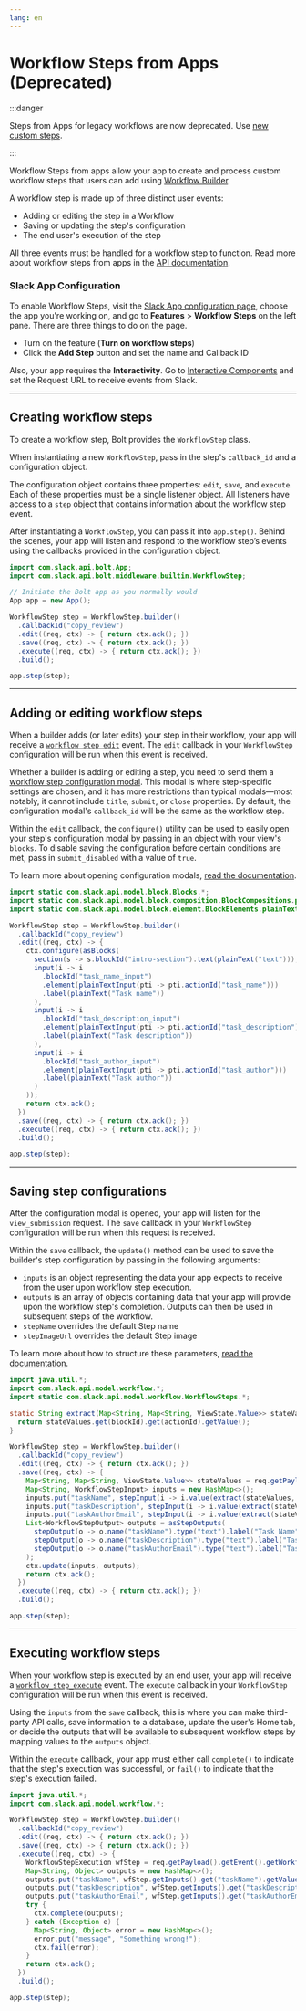 ```yaml
---
lang: en
---
```


# Workflow Steps from Apps (Deprecated)

:::danger

Steps from Apps for legacy workflows are now deprecated. Use [new custom steps](https://api.slack.com/automation/functions/custom-bolt).

:::

Workflow Steps from apps allow your app to create and process custom workflow steps that users can add using [Workflow Builder](https://api.slack.com/workflows).

A workflow step is made up of three distinct user events:

* Adding or editing the step in a Workflow
* Saving or updating the step's configuration
* The end user's execution of the step

All three events must be handled for a workflow step to function. Read more about workflow steps from apps in the [API documentation](https://api.slack.com/workflows/steps).

### Slack App Configuration

To enable Workflow Steps, visit the [Slack App configuration page](http://api.slack.com/apps), choose the app you're working on, and go to **Features** > **Workflow Steps** on the left pane. There are three things to do on the page.

* Turn on the feature (**Turn on workflow steps**)
* Click the **Add Step** button and set the name and Callback ID

Also, your app requires the **Interactivity**. Go to [Interactive Components](/guides/interactive-components) and set the Request URL to receive events from Slack.

---
## Creating workflow steps

To create a workflow step, Bolt provides the `WorkflowStep` class.

When instantiating a new `WorkflowStep`, pass in the step's `callback_id` and a configuration object.

The configuration object contains three properties: `edit`, `save`, and `execute`. Each of these properties must be a single listener object. All listeners have access to a `step` object that contains information about the workflow step event.

After instantiating a `WorkflowStep`, you can pass it into `app.step()`. Behind the scenes, your app will listen and respond to the workflow step’s events using the callbacks provided in the configuration object.

```java
import com.slack.api.bolt.App;
import com.slack.api.bolt.middleware.builtin.WorkflowStep;

// Initiate the Bolt app as you normally would
App app = new App();

WorkflowStep step = WorkflowStep.builder()
  .callbackId("copy_review")
  .edit((req, ctx) -> { return ctx.ack(); })
  .save((req, ctx) -> { return ctx.ack(); })
  .execute((req, ctx) -> { return ctx.ack(); })
  .build();

app.step(step);
```

---
## Adding or editing workflow steps

When a builder adds (or later edits) your step in their workflow, your app will receive a [`workflow_step_edit`](https://api.slack.com/reference/workflows/workflow_step_edit) event. The `edit` callback in your `WorkflowStep` configuration will be run when this event is received.

Whether a builder is adding or editing a step, you need to send them a [workflow step configuration modal](https://api.slack.com/reference/workflows/configuration-view). This modal is where step-specific settings are chosen, and it has more restrictions than typical modals—most notably, it cannot include `title`, `submit`, or `close` properties. By default, the configuration modal's `callback_id` will be the same as the workflow step.

Within the `edit` callback, the `configure()` utility can be used to easily open your step's configuration modal by passing in an object with your view's `blocks`. To disable saving the configuration before certain conditions are met, pass in `submit_disabled` with a value of `true`.

To learn more about opening configuration modals, [read the documentation](https://api.slack.com/workflows/steps#handle_config_view).

```java
import static com.slack.api.model.block.Blocks.*;
import static com.slack.api.model.block.composition.BlockCompositions.plainText;
import static com.slack.api.model.block.element.BlockElements.plainTextInput;

WorkflowStep step = WorkflowStep.builder()
  .callbackId("copy_review")
  .edit((req, ctx) -> {
    ctx.configure(asBlocks(
      section(s -> s.blockId("intro-section").text(plainText("text"))),
      input(i -> i
        .blockId("task_name_input")
        .element(plainTextInput(pti -> pti.actionId("task_name")))
        .label(plainText("Task name"))
      ),
      input(i -> i
        .blockId("task_description_input")
        .element(plainTextInput(pti -> pti.actionId("task_description")))
        .label(plainText("Task description"))
      ),
      input(i -> i
        .blockId("task_author_input")
        .element(plainTextInput(pti -> pti.actionId("task_author")))
        .label(plainText("Task author"))
      )
    ));
    return ctx.ack();
  })
  .save((req, ctx) -> { return ctx.ack(); })
  .execute((req, ctx) -> { return ctx.ack(); })
  .build();

app.step(step);
```

---
## Saving step configurations

After the configuration modal is opened, your app will listen for the `view_submission` request. The `save` callback in your `WorkflowStep` configuration will be run when this request is received.

Within the `save` callback, the `update()` method can be used to save the builder's step configuration by passing in the following arguments:

* `inputs` is an object representing the data your app expects to receive from the user upon workflow step execution.
* `outputs` is an array of objects containing data that your app will provide upon the workflow step's completion. Outputs can then be used in subsequent steps of the workflow.
* `stepName` overrides the default Step name
* `stepImageUrl` overrides the default Step image

To learn more about how to structure these parameters, [read the documentation](https://api.slack.com/reference/workflows/workflow_step).

```java
import java.util.*;
import com.slack.api.model.workflow.*;
import static com.slack.api.model.workflow.WorkflowSteps.*;

static String extract(Map<String, Map<String, ViewState.Value>> stateValues, String blockId, String actionId) {
  return stateValues.get(blockId).get(actionId).getValue();
}

WorkflowStep step = WorkflowStep.builder()
  .callbackId("copy_review")
  .edit((req, ctx) -> { return ctx.ack(); })
  .save((req, ctx) -> {
    Map<String, Map<String, ViewState.Value>> stateValues = req.getPayload().getView().getState().getValues();
    Map<String, WorkflowStepInput> inputs = new HashMap<>();
    inputs.put("taskName", stepInput(i -> i.value(extract(stateValues, "task_name_input", "task_name"))));
    inputs.put("taskDescription", stepInput(i -> i.value(extract(stateValues, "task_description_input", "task_description"))));
    inputs.put("taskAuthorEmail", stepInput(i -> i.value(extract(stateValues, "task_author_input", "task_author"))));
    List<WorkflowStepOutput> outputs = asStepOutputs(
      stepOutput(o -> o.name("taskName").type("text").label("Task Name")),
      stepOutput(o -> o.name("taskDescription").type("text").label("Task Description")),
      stepOutput(o -> o.name("taskAuthorEmail").type("text").label("Task Author Email"))
    );
    ctx.update(inputs, outputs);
    return ctx.ack();
  })
  .execute((req, ctx) -> { return ctx.ack(); })
  .build();

app.step(step);
```

---
## Executing workflow steps

When your workflow step is executed by an end user, your app will receive a [`workflow_step_execute`](https://api.slack.com/events/workflow_step_execute) event. The `execute` callback in your `WorkflowStep` configuration will be run when this event is received.

Using the `inputs` from the `save` callback, this is where you can make third-party API calls, save information to a database, update the user's Home tab, or decide the outputs that will be available to subsequent workflow steps by mapping values to the `outputs` object.

Within the `execute` callback, your app must either call `complete()` to indicate that the step's execution was successful, or `fail()` to indicate that the step's execution failed.

```java
import java.util.*;
import com.slack.api.model.workflow.*;

WorkflowStep step = WorkflowStep.builder()
  .callbackId("copy_review")
  .edit((req, ctx) -> { return ctx.ack(); })
  .save((req, ctx) -> { return ctx.ack(); })
  .execute((req, ctx) -> {
    WorkflowStepExecution wfStep = req.getPayload().getEvent().getWorkflowStep();
    Map<String, Object> outputs = new HashMap<>();
    outputs.put("taskName", wfStep.getInputs().get("taskName").getValue());
    outputs.put("taskDescription", wfStep.getInputs().get("taskDescription").getValue());
    outputs.put("taskAuthorEmail", wfStep.getInputs().get("taskAuthorEmail").getValue());
    try {
      ctx.complete(outputs);
    } catch (Exception e) {
      Map<String, Object> error = new HashMap<>();
      error.put("message", "Something wrong!");
      ctx.fail(error);
    }
    return ctx.ack();
  })
  .build();

app.step(step);
```